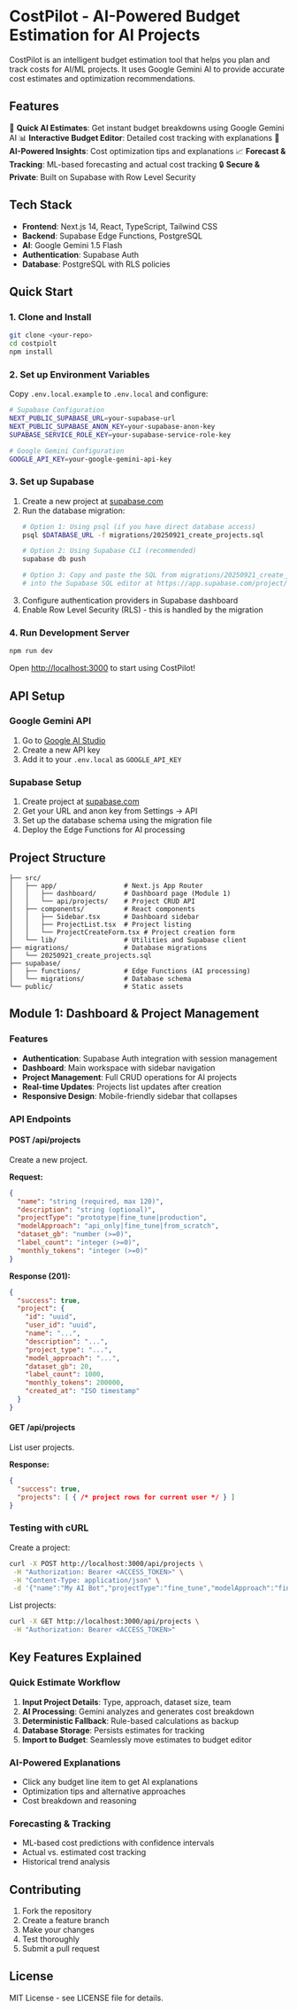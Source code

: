 # CostPilot - AI-Powered Budget Estimation for AI Projects

CostPilot is an intelligent budget estimation tool that helps you plan and track costs for AI/ML projects. It uses Google Gemini AI to provide accurate cost estimates and optimization recommendations.

## Features

🚀 **Quick AI Estimates**: Get instant budget breakdowns using Google Gemini AI
📊 **Interactive Budget Editor**: Detailed cost tracking with explanations
🤖 **AI-Powered Insights**: Cost optimization tips and explanations
📈 **Forecast & Tracking**: ML-based forecasting and actual cost tracking
🔒 **Secure & Private**: Built on Supabase with Row Level Security

## Tech Stack

- **Frontend**: Next.js 14, React, TypeScript, Tailwind CSS
- **Backend**: Supabase Edge Functions, PostgreSQL
- **AI**: Google Gemini 1.5 Flash
- **Authentication**: Supabase Auth
- **Database**: PostgreSQL with RLS policies

## Quick Start

### 1. Clone and Install
```bash
git clone <your-repo>
cd costpiolt
npm install
```

### 2. Set up Environment Variables
Copy `.env.local.example` to `.env.local` and configure:

```bash
# Supabase Configuration
NEXT_PUBLIC_SUPABASE_URL=your-supabase-url
NEXT_PUBLIC_SUPABASE_ANON_KEY=your-supabase-anon-key
SUPABASE_SERVICE_ROLE_KEY=your-supabase-service-role-key

# Google Gemini Configuration
GOOGLE_API_KEY=your-google-gemini-api-key
```

### 3. Set up Supabase
1. Create a new project at [supabase.com](https://supabase.com)
2. Run the database migration:
   ```bash
   # Option 1: Using psql (if you have direct database access)
   psql $DATABASE_URL -f migrations/20250921_create_projects.sql
   
   # Option 2: Using Supabase CLI (recommended)
   supabase db push
   
   # Option 3: Copy and paste the SQL from migrations/20250921_create_projects.sql
   # into the Supabase SQL editor at https://app.supabase.com/project/YOUR_PROJECT/sql
   ```
3. Configure authentication providers in Supabase dashboard
4. Enable Row Level Security (RLS) - this is handled by the migration

### 4. Run Development Server
```bash
npm run dev
```

Open [http://localhost:3000](http://localhost:3000) to start using CostPilot!

## API Setup

### Google Gemini API
1. Go to [Google AI Studio](https://aistudio.google.com/)
2. Create a new API key
3. Add it to your `.env.local` as `GOOGLE_API_KEY`

### Supabase Setup
1. Create project at [supabase.com](https://supabase.com)
2. Get your URL and anon key from Settings → API
3. Set up the database schema using the migration file
4. Deploy the Edge Functions for AI processing

## Project Structure

```
├── src/
│   ├── app/                 # Next.js App Router
│   │   ├── dashboard/       # Dashboard page (Module 1)
│   │   └── api/projects/    # Project CRUD API
│   ├── components/          # React components
│   │   ├── Sidebar.tsx      # Dashboard sidebar
│   │   ├── ProjectList.tsx  # Project listing
│   │   └── ProjectCreateForm.tsx # Project creation form
│   └── lib/                 # Utilities and Supabase client
├── migrations/              # Database migrations
│   └── 20250921_create_projects.sql
├── supabase/
│   ├── functions/           # Edge Functions (AI processing)
│   └── migrations/          # Database schema
└── public/                  # Static assets
```

## Module 1: Dashboard & Project Management

### Features
- **Authentication**: Supabase Auth integration with session management
- **Dashboard**: Main workspace with sidebar navigation
- **Project Management**: Full CRUD operations for AI projects
- **Real-time Updates**: Projects list updates after creation
- **Responsive Design**: Mobile-friendly sidebar that collapses

### API Endpoints

#### POST /api/projects
Create a new project.

**Request:**
```json
{
  "name": "string (required, max 120)",
  "description": "string (optional)",
  "projectType": "prototype|fine_tune|production",
  "modelApproach": "api_only|fine_tune|from_scratch",
  "dataset_gb": "number (>=0)",
  "label_count": "integer (>=0)",
  "monthly_tokens": "integer (>=0)"
}
```

**Response (201):**
```json
{
  "success": true,
  "project": {
    "id": "uuid",
    "user_id": "uuid",
    "name": "...",
    "description": "...",
    "project_type": "...",
    "model_approach": "...",
    "dataset_gb": 20,
    "label_count": 1000,
    "monthly_tokens": 200000,
    "created_at": "ISO timestamp"
  }
}
```

#### GET /api/projects
List user projects.

**Response:**
```json
{
  "success": true,
  "projects": [ { /* project rows for current user */ } ]
}
```

### Testing with cURL

Create a project:
```bash
curl -X POST http://localhost:3000/api/projects \
 -H "Authorization: Bearer <ACCESS_TOKEN>" \
 -H "Content-Type: application/json" \
 -d '{"name":"My AI Bot","projectType":"fine_tune","modelApproach":"fine_tune","dataset_gb":10,"label_count":1000,"monthly_tokens":200000}'
```

List projects:
```bash
curl -X GET http://localhost:3000/api/projects \
 -H "Authorization: Bearer <ACCESS_TOKEN>"
```

## Key Features Explained

### Quick Estimate Workflow
1. **Input Project Details**: Type, approach, dataset size, team
2. **AI Processing**: Gemini analyzes and generates cost breakdown
3. **Deterministic Fallback**: Rule-based calculations as backup
4. **Database Storage**: Persists estimates for tracking
5. **Import to Budget**: Seamlessly move estimates to budget editor

### AI-Powered Explanations
- Click any budget line item to get AI explanations
- Optimization tips and alternative approaches
- Cost breakdown and reasoning

### Forecasting & Tracking
- ML-based cost predictions with confidence intervals
- Actual vs. estimated cost tracking
- Historical trend analysis

## Contributing

1. Fork the repository
2. Create a feature branch
3. Make your changes
4. Test thoroughly
5. Submit a pull request

## License

MIT License - see LICENSE file for details.
